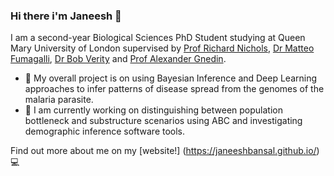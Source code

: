 ### Hi there i'm Janeesh 👋

I am a second-year Biological Sciences PhD Student studying at Queen Mary University of London supervised by [Prof Richard Nichols](https://www.qmul.ac.uk/sbbs/staff/richardnichols.html), [Dr Matteo Fumagalli](https://www.qmul.ac.uk/sbbs/staff/matteo-fumagalli.html), [Dr Bob Verity](https://www.imperial.ac.uk/people/r.verity) and [Prof Alexander Gnedin](https://www.qmul.ac.uk/maths/profiles/gnedina.html). 

- 📌 My overall project is on using Bayesian Inference and Deep Learning approaches to infer patterns of disease spread from the genomes of the malaria parasite. 
- 🔭 I am currently working on distinguishing between population bottleneck and substructure scenarios using ABC and investigating demographic inference software tools.

Find out more about me on my [website!] (https://janeeshbansal.github.io/) 💻
  
<!--
**JaneeshBansal/JaneeshBansal** is a ✨ _special_ ✨ repository because its `README.md` (this file) appears on your GitHub profile.

Here are some ideas to get you started:

- 🔭 I’m currently working on ...
- 🌱 I’m currently learning ...
- 👯 I’m looking to collaborate on ...
- 🤔 I’m looking for help with ...
- 💬 Ask me about ...
- 📫 How to reach me: ...
- 😄 Pronouns: ...
- ⚡ Fun fact: ...
-->

